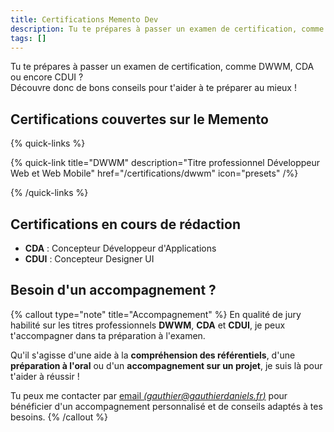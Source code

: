 ```yaml
---
title: Certifications Memento Dev
description: Tu te prépares à passer un examen de certification, comme DWWM, CDA ou encore CDUI ? Découvre donc de bons conseils pour t'aider à te préparer au mieux !
tags: []
---
```


Tu te prépares à passer un examen de certification, comme DWWM, CDA ou encore CDUI ?  
Découvre donc de bons conseils pour t'aider à te préparer au mieux !

## Certifications couvertes sur le Memento

{% quick-links %}

{% quick-link
  title="DWWM"
  description="Titre professionnel Développeur Web et Web Mobile"
  href="/certifications/dwwm"
  icon="presets"
/%}

{% /quick-links %}

## Certifications en cours de rédaction

- **CDA** : Concepteur Développeur d'Applications
- **CDUI** : Concepteur Designer UI

## Besoin d'un accompagnement ?

{% callout type="note" title="Accompagnement" %}
En qualité de jury habilité sur les titres professionnels **DWWM**, **CDA** et **CDUI**, je peux t'accompagner dans ta préparation à l'examen.

Qu'il s'agisse d'une aide à la **compréhension des référentiels**, d'une **préparation à l'oral** ou d'un **accompagnement sur un projet**, je suis là pour t'aider à réussir !

Tu peux me contacter par [email _(gauthier@gauthierdaniels.fr)_](mailto:gauthier@gauthierdaniels?subject=Demande%20d'accompagnement%20pour%20le%20titre%20professionnel%20X) pour bénéficier d'un accompagnement personnalisé et de conseils adaptés à tes besoins.
{% /callout %}
